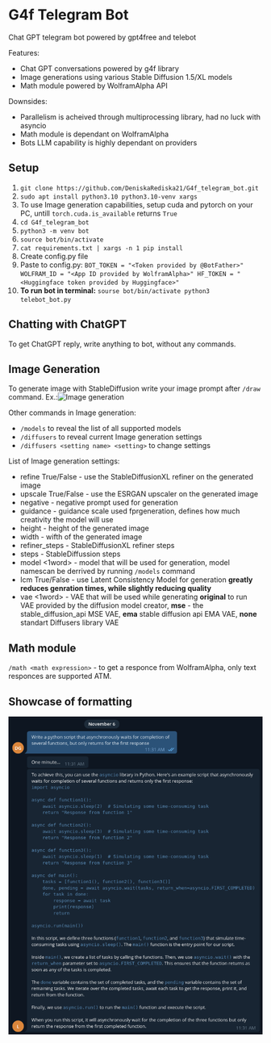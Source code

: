 # G4f Telegram Bot

Chat GPT telegram bot powered by gpt4free and telebot

Features:
+ Chat GPT conversations powered by g4f library
+ Image generations using various Stable Diffusion 1.5/XL models
+ Math module powered by WolframAlpha API

Downsides:
+ Parallelism is acheived through multiprocessing library, had no luck with asyncio
+ Math module is dependant on WolframAlpha
+ Bots LLM capability is highly dependant on providers

## Setup
 1) ```git clone https://github.com/DeniskaRediska21/G4f_telegram_bot.git```
 2) ```sudo apt install python3.10 python3.10-venv xargs```
 2) To use Image generation capabilities, setup cuda and pytorch on your PC, untill `torch.cuda.is_available` returns `True`
 2) ```cd G4f_telegram_bot```
 3) ```python3 -m venv bot```
 3) ```source bot/bin/activate```
 4) ```cat requirements.txt | xargs -n 1 pip install```
 5) Create config.py file
 6) Paste to config.py:  ```BOT_TOKEN = "<Token provided by @BotFather>"
 WOLFRAM_ID = "<App ID provided by WolframAlpha>"
 HF_TOKEN = "<Huggingface token provided by Huggingface>"```
 7) **To run bot in terminal:** ```sourse bot/bin/activate
 python3 telebot_bot.py```

## Chatting with ChatGPT

To get ChatGPT reply, write anything to bot, without any commands.

## Image Generation

To generate image with StableDiffusion write your image prompt after `/draw` command.
Ex.:![Image generation](Media/draw_showcase)

Other commands in Image generation:
+ `/models` to reveal the list of all supported models
+ `/diffusers` to reveal current Image generation settings
+ `/diffusers <setting name> <setting>` to change settings

List of Image generation settings:
+ refine True/False - use the StableDiffusionXL refiner on the generated image
+ upscale True/False - use the ESRGAN upscaler on the generated image
+ negative <text> - negative prompt used for generation
+ guidance <float> - guidance scale used fprgeneration, defines how much creativity the model will use
+ height <int> - height of the generated image
+ width <int> - wifth of the generated image
+ refiner_steps <int> - StableDiffusionXL refiner steps
+ steps <int> - StableDiffussion steps
+ model <1word> - model that will be used for generation, model namescan be derrived by running `/models` command
+ lcm True/False - use Latent Consistency Model for generation **greatly reduces genration times, while slightly reducing quality**
+ vae <1word> - VAE that will be used while generating **original** to run VAE provided by the diffusion model creator, **mse** - the stable_diffusion_api MSE VAE,
 **ema** stable diffusion api EMA VAE, **none** standart Diffusers library VAE 

## Math module

`/math <math expression>` - to get a responce from WolframAlpha, only text responces are supported ATM.

## Showcase of formatting

![MarkdownV2 formattiog](Media/Markdown_showcase.png)

